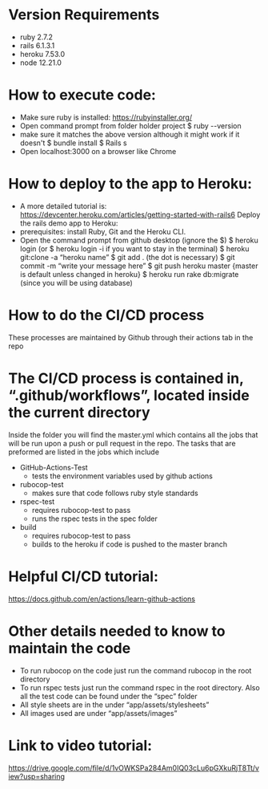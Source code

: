 # Version Requirements

- ruby 2.7.2
- rails 6.1.3.1
- heroku 7.53.0
- node 12.21.0

# How to execute code:

- Make sure ruby is installed: https://rubyinstaller.org/
- Open command prompt from folder holder project
  $ ruby --version
- make sure it matches the above version although it might work if it doesn't
  $ bundle install
  $ Rails s
- Open localhost:3000 on a browser like Chrome

# How to deploy to the app to Heroku:

- A more detailed tutorial is: https://devcenter.heroku.com/articles/getting-started-with-rails6
  Deploy the rails demo app to Heroku:
- prerequisites: install Ruby, Git and the Heroku CLI.
- Open the command prompt from github desktop (ignore the $)
$ heroku login (or $ heroku login -i if you want to stay in the terminal)
  $ heroku git:clone -a “heroku name”
  $ git add . (the dot is necessary)
  $ git commit -m “write your message here”
  $ git push heroku master {master is default unless changed in heroku}
  $ heroku run rake db:migrate (since you will be using database)

# How to do the CI/CD process

These processes are maintained by Github through their actions tab in the repo

# The CI/CD process is contained in, “.github/workflows”, located inside the current directory

Inside the folder you will find the master.yml which contains all the jobs that will be run upon a push or pull request in the repo.
The tasks that are preformed are listed in the jobs which include

- GitHub-Actions-Test
  - tests the environment variables used by github actions
- rubocop-test
  - makes sure that code follows ruby style standards
- rspec-test
  - requires rubocop-test to pass
  - runs the rspec tests in the spec folder
- build
  - requires rubocop-test to pass
  - builds to the heroku if code is pushed to the master branch

# Helpful CI/CD tutorial:

https://docs.github.com/en/actions/learn-github-actions

# Other details needed to know to maintain the code

- To run rubocop on the code just run the command rubocop in the root directory
- To run rspec tests just run the command rspec in the root directory. Also all the test code can be found under the “spec” folder
- All style sheets are in the under “app/assets/stylesheets”
- All images used are under “app/assets/images”

# Link to video tutorial:

https://drive.google.com/file/d/1vOWKSPa284Am0IQ03cLu6pGXkuRjT8Tt/view?usp=sharing
